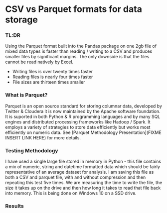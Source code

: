 # CSV vs Parquet formats for data storage

### TL:DR
Using the Parquet format built into the Pandas package on one 2gb file of mixed data types is faster than reading / writing to a CSV and produces smaller files by significant margins. The only downside is that the files cannot be read natively by Excel.
- Writing files is over twenty times faster
- Reading files is nearly four times faster
- File sizes are thirteen times smaller

### What is Parquet?
Parquet is an open source standard for storing columnar data, developed by Twitter & Cloudera it is now maintained by the Apache software foundation. It is suported in both Python & R programming languages and by many SQL engines and distributed processing frameworks like Hadoop / Spark. 
It employs a variety of strategies to store data efficiently but works most efficiently on numeric data. See [Parquet Methodology Presentation](FIXME INSERT LINK HERE) for more details.

### Testing Methodology
I have used a single large file stored in memory in Python - this file contains a mix of numeric, string and datetime formatted data which should be fairly representative of an average dataset for analysis.
I am saving this file as both a CSV and parquet file, with and without compression and then repeating this test five times.
We are measuring the time to write the file, the size it takes up on the drive and then how long it takes to read that file back into memory.
This is being done on Windows 10 on a SSD drive.

### Results


